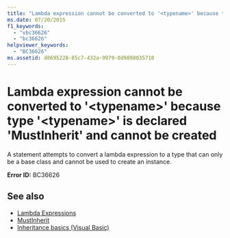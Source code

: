```yaml
---
title: "Lambda expression cannot be converted to '<typename>' because type '<typename>' is declared 'MustInherit' and cannot be created"
ms.date: 07/20/2015
f1_keywords: 
  - "vbc36626"
  - "bc36626"
helpviewer_keywords: 
  - "BC36626"
ms.assetid: d8695228-85c7-432a-9979-0d9898035710
---
```

# Lambda expression cannot be converted to '\<typename>' because type '\<typename>' is declared 'MustInherit' and cannot be created
A statement attempts to convert a lambda expression to a type that can only be a base class and cannot be used to create an instance.  
  
 **Error ID:** BC36626  
  
## See also

- [Lambda Expressions](../../visual-basic/programming-guide/language-features/procedures/lambda-expressions.md)
- [MustInherit](../../visual-basic/language-reference/modifiers/mustinherit.md)
- [Inheritance basics (Visual Basic)](~/docs/visual-basic/programming-guide/language-features/objects-and-classes/inheritance-basics.md)
